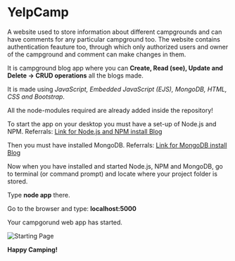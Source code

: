 # YelpCamp
A website used to store information about different campgrounds and can have comments for any particular campground too.
The website contains authentication feauture too, through which only authorized users and owner of the campground and comment can make changes in them.

It is campground blog app where you can **Create, Read (see), Update and Delete -> CRUD operations** all the blogs made.

It is made using *JavaScript, Embedded JavaScript (EJS), MongoDB, HTML, CSS and Bootstrap*.

All the node-modules required are already added inside the repository!

To start the app on your desktop you must have a set-up of Node.js and NPM.
Referrals: [Link for Node.js and NPM install Blog](https://phoenixnap.com/kb/install-node-js-npm-on-windows)

Then you must have installed MongoDB.
Referrals: [Link for MongoDB install Blog](https://docs.mongodb.com/manual/tutorial/install-mongodb-on-windows/)

Now when you have installed and started Node.js, NPM and MongoDB, go to terminal (or command prompt) and locate where your project folder is stored.

Type **node app** there.

Go to the browser and type: **localhost:5000**


Your campgorund web app has started.

![Starting Page](https://github.com/aj-cody/YelpCamp/tree/main/public/YelpCamp.JPG)

**Happy Camping!**
